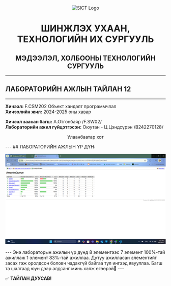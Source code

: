<p align="center">
  <img src="https://www.must.edu.mn/media/uploads/2022/08/10/image-20220810124218-2.png" alt="SICT Logo" width="150"/>
</p>

<h1 align="center">ШИНЖЛЭХ УХААН, ТЕХНОЛОГИЙН ИХ СУРГУУЛЬ</h1>
<h2 align="center">МЭДЭЭЛЭЛ, ХОЛБООНЫ ТЕХНОЛОГИЙН СУРГУУЛЬ</h2>

---

## ЛАБОРАТОРИЙН АЖЛЫН ТАЙЛАН 12

---

**Хичээл:** F.CSM202 Объект хандалт программчлал  
**Хичээлийн жил:** 2024-2025 оны хавар  

**Хичээл заасан багш:** А.Отгонбаяр /F.SW02/  
**Лабораторийн ажил гүйцэтгэсэн:** Оюутан - Ц.Цэндсүрэн /B242270128/  

<p align="center">
 Улаанбаатар хот  
</p>
---
## ЛАБОРАТОРИЙН АЖЛЫН ҮР ДҮН:
<p align="center">
  <img src="Java/src/image/lab12.png" alt="lab12" width="full"/>
</p>
---
Энэ лабораторын ажилын үр дүнд 8 элементээс 7 элемент 100%-тай ажиллаж 1 элемент 83%-тай ажиллаа. 
Дутуу ажилласан элементийг засах гэж оролдсон боловч чадахгүй байгаа тул ингээд явууллаа. 
Багш та шалгаад юун дээр алдсанг минь хэлж өгөөрэй🙂
---

✅ **ТАЙЛАН ДУУСАВ!**
